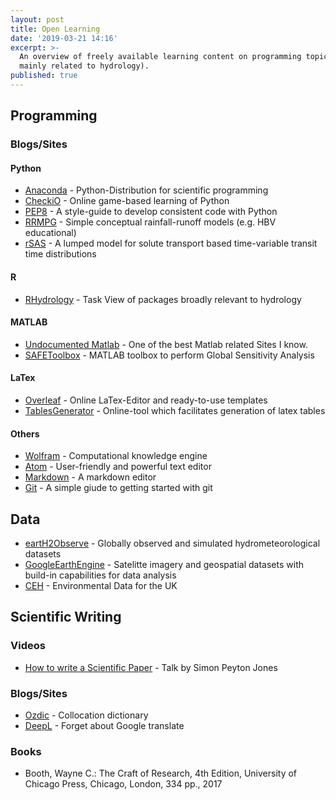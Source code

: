 ```yaml
---
layout: post
title: Open Learning
date: '2019-03-21 14:16'
excerpt: >-
  An overview of freely available learning content on programming topics (though
  mainly related to hydrology).
published: true
---
```


## Programming

### Blogs/Sites
#### Python
- [Anaconda](https://conda.io/projects/conda/en/latest/index.html) - Python-Distribution for scientific programming
- [CheckiO](https://www.checkio.org) - Online game-based learning of Python
- [PEP8](https://www.python.org/dev/peps/pep-0008/) - A style-guide to develop consistent code with Python
- [RRMPG](https://github.com/kratzert/RRMPG) - Simple conceptual rainfall-runoff models (e.g. HBV educational)
- [rSAS](https://github.com/charman2/rsas) - A lumped model for solute transport based time-variable transit time distributions


#### R
- [RHydrology](https://github.com/ropensci/Hydrology) - Task View of packages broadly relevant to hydrology


#### MATLAB
- [Undocumented Matlab](http://undocumentedmatlab.com/) - One of the best Matlab related Sites I know.
- [SAFEToolbox](https://www.safetoolbox.info/) - MATLAB toolbox to perform Global Sensitivity Analysis


#### LaTex
- [Overleaf](https://www.overleaf.com/) - Online LaTex-Editor and ready-to-use templates
- [TablesGenerator](http://www.tablesgenerator.com/) - Online-tool which facilitates generation of latex tables


#### Others
 - [Wolfram](https://www.wolframalpha.com/) - Computational knowledge engine
 - [Atom](https://atom.io/) - User-friendly and powerful text editor
 - [Markdown](https://typora.io/) - A markdown editor
 - [Git](https://rogerdudler.github.io/git-guide/index.html) - A simple giude to getting started with git

## Data
- [eartH2Observe](https://wci.earth2observe.eu/portal/) - Globally observed and simulated hydrometeorological datasets
- [GoogleEarthEngine](https://earthengine.google.com/) - Satelitte imagery and geospatial datasets with build-in capabilities for data analysis
- [CEH](https://eip.ceh.ac.uk/) - Environmental Data for the UK


## Scientific Writing

### Videos
- [How to write a Scientific Paper](https://www.youtube.com/watch?v=g3dkRsTqdDA) - Talk by Simon Peyton Jones


### Blogs/Sites
- [Ozdic](http://ozdic.com/) - Collocation dictionary
- [DeepL](https://www.deepl.com/home) - Forget about Google translate


### Books
- Booth, Wayne C.: The Craft of Research, 4th Edition, University of Chicago Press, Chicago, London, 334 pp., 2017

